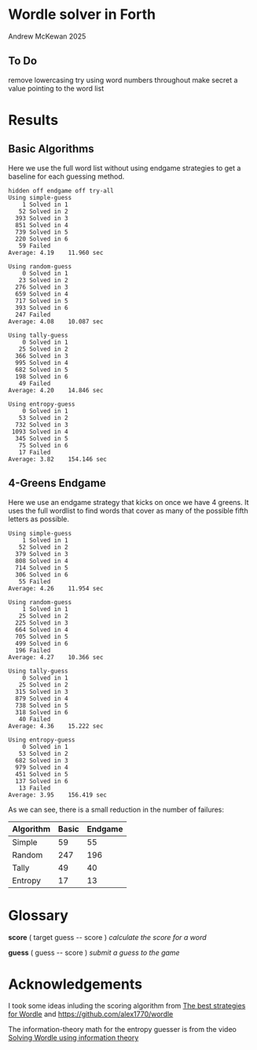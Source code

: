 # Wordle solver in Forth
Andrew McKewan 2025

## To Do
remove lowercasing
try using word numbers throughout
make secret a value pointing to the word list

# Results
## Basic Algorithms
Here we use the full word list without using endgame strategies
to get a baseline for each guessing method.

```
hidden off endgame off try-all
Using simple-guess                      
    1 Solved in 1 
   52 Solved in 2 
  393 Solved in 3 
  851 Solved in 4 
  739 Solved in 5 
  220 Solved in 6 
   59 Failed 
Average: 4.19    11.960 sec 

Using random-guess 
    0 Solved in 1 
   23 Solved in 2 
  276 Solved in 3 
  659 Solved in 4 
  717 Solved in 5 
  393 Solved in 6 
  247 Failed 
Average: 4.08    10.087 sec 

Using tally-guess 
    0 Solved in 1 
   25 Solved in 2 
  366 Solved in 3 
  995 Solved in 4 
  682 Solved in 5 
  198 Solved in 6 
   49 Failed 
Average: 4.20    14.846 sec 

Using entropy-guess 
    0 Solved in 1 
   53 Solved in 2 
  732 Solved in 3 
 1093 Solved in 4 
  345 Solved in 5 
   75 Solved in 6 
   17 Failed 
Average: 3.82    154.146 sec 
```
## 4-Greens Endgame
Here we use an endgame strategy that kicks on once we have 4 greens.
It uses the full wordlist to find words that cover as many of the possible
fifth letters as possible.

```
Using simple-guess 
    1 Solved in 1 
   52 Solved in 2 
  379 Solved in 3 
  808 Solved in 4 
  714 Solved in 5 
  306 Solved in 6 
   55 Failed 
Average: 4.26    11.954 sec 

Using random-guess 
    1 Solved in 1 
   25 Solved in 2 
  225 Solved in 3 
  664 Solved in 4 
  705 Solved in 5 
  499 Solved in 6 
  196 Failed 
Average: 4.27    10.366 sec 

Using tally-guess 
    0 Solved in 1 
   25 Solved in 2 
  315 Solved in 3 
  879 Solved in 4 
  738 Solved in 5 
  318 Solved in 6 
   40 Failed 
Average: 4.36    15.222 sec 

Using entropy-guess 
    0 Solved in 1 
   53 Solved in 2 
  682 Solved in 3 
  979 Solved in 4 
  451 Solved in 5 
  137 Solved in 6 
   13 Failed 
Average: 3.95    156.419 sec
```
As we can see, there is a small reduction in the number of failures:

| Algorithm  | Basic | Endgame |
| ---------- | ----- | ------- |
| Simple   |  59 |  55 |
| Random   | 247 | 196 |
| Tally    |  49 |  40 |
| Entropy  |  17 |  13 |

# Glossary

**score** ( target guess -- score )  *calculate the score for a word*

**guess** ( guess -- score )  *submit a guess to the game*

# Acknowledgements
I took some ideas inluding the scoring algorithm from
[The best strategies for Wordle](https://sonorouschocolate.com/notes/index.php/The_best_strategies_for_Wordle)
and <https://github.com/alex1770/wordle>

The information-theory math for the entropy guesser is from the video
[Solving Wordle using information theory](https://www.youtube.com/watch?v=v68zYyaEmEA)
